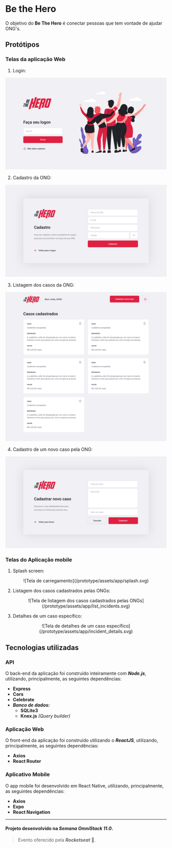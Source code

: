 # Be the Hero

O objetivo do **Be The Hero** é conectar pessoas que tem vontade de ajudar ONG's.

## Protótipos

### Telas da aplicação Web

 1. Login:

![Tela de login](/prototype/assets/web/login.svg)

 2. Cadastro da ONG:

![Tela de cadastro da ONG](/prototype/assets/web/create_new_ong.svg)

 3. Listagem dos casos da ONG:

![Tela de listagem dos casos da ONG](/prototype/assets/web/list_incidents.svg) 

 4. Cadastro de um novo caso pela ONG:

![Tela de cadastro de um novo caso pela ONG](/prototype/assets/web/create_new_incident.svg) 

### Telas do Aplicação mobile


1. Splash screen:

<center>![Tela de carregamento](/prototype/assets/app/splash.svg)</center>

2. Listagem dos casos cadastrados pelas ONGs:

<center>![Tela de listagem dos casos cadastrados pelas ONGs](/prototype/assets/app/list_incidents.svg)</center>

3. Detalhes de um caso específico:

<center>![Tela de detalhes de um caso específico](/prototype/assets/app/incident_details.svg)</center>

## Tecnologias utilizadas

### API

O back-end da aplicação foi construído inteiramente com ***Node.js***, utilizando, principalmente, as seguintes dependências: 

- **Express**
- **Cors**
- **Celebrate**
- ***Banco de dados:*** 
	- **SQLite3**
	- **Knex.js** *(Query builder)*


### Aplicação Web

O front-end da aplicação foi construído utilizando o ***ReactJS***, utilizando, principalmente, as seguintes dependências:

- **Axios**
- **React Router**

### Aplicativo Mobile

O app mobile foi desenvolvido em React Native, utilizando, principalmente, as seguintes dependências:

- **Axios**
- **Expo**
- **React Navigation**

***
#### Projeto desenvolvido na ***Semana OmniStack 11.0***. 
> Evento oferecido pela ***Rocketseat*** :rocket:. 
